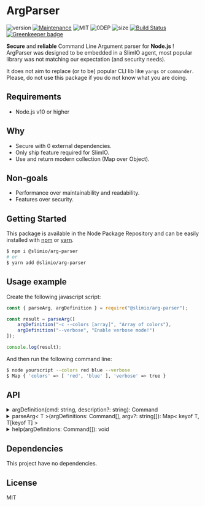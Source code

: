 # ArgParser
![version](https://img.shields.io/badge/dynamic/json.svg?url=https://raw.githubusercontent.com/SlimIO/ArgParser/master/package.json?token=AOgWw3vrgQuu-U4fz1c7yYZyc7XJPNtrks5catjdwA%3D%3D&query=$.version&label=Version)
[![Maintenance](https://img.shields.io/badge/Maintained%3F-yes-green.svg)](https://github.com/SlimIO/ArgParser/commit-activity)
![MIT](https://img.shields.io/github/license/mashape/apistatus.svg)
![0DEP](https://img.shields.io/david/SlimIO/Arg-Parser.svg)
![size](https://img.shields.io/bundlephobia/min/@slimio/arg-parser.svg)
[![Build Status](https://travis-ci.com/SlimIO/ArgParser.svg?branch=master)](https://travis-ci.com/SlimIO/ArgParser) [![Greenkeeper badge](https://badges.greenkeeper.io/SlimIO/ArgParser.svg)](https://greenkeeper.io/)

**Secure** and **reliable** Command Line Argument parser for **Node.js** ! ArgParser was designed to be embedded in a SlimIO agent, most popular library was not matching our expectation (and security needs).

It does not aim to replace (or to be) popular CLI lib like `yargs` or `commander`. Please, do not use this package if you do not know what you are doing.

## Requirements
- Node.js v10 or higher

## Why

- Secure with 0 external dependencies.
- Only ship feature required for SlimIO.
- Use and return modern collection (Map over Object).

## Non-goals

- Performance over maintainability and readability.
- Features over security.

## Getting Started

This package is available in the Node Package Repository and can be easily installed with [npm](https://docs.npmjs.com/getting-started/what-is-npm) or [yarn](https://yarnpkg.com).

```bash
$ npm i @slimio/arg-parser
# or
$ yarn add @slimio/arg-parser
```

## Usage example

Create the following javascript script:
```js
const { parseArg, argDefinition } = require("@slimio/arg-parser");

const result = parseArg([
    argDefinition("-c --colors [array]", "Array of colors"),
    argDefinition("--verbose", "Enable verbose mode!")
]);

console.log(result);
```

And then run the following command line:
```bash
$ node yourscript --colors red blue --verbose
$ Map { 'colors' => [ 'red', 'blue' ], 'verbose' => true }
```

## API
<details><summary>argDefinition(cmd: string, description?: string): Command</summary>
<br />

Generate a new Command definition. cmd argument is a string pattern that will be matched against the following regex:
```js
/^(-{1}(?<shortcut>[a-z]){1})?\s?(-{2}(?<name>[a-z]+)){1}\s?(\[(?<type>number|string|boolean|array)(=(?<defaultVal>.*))?\])?$/;
```

Take a look at the root directory `example` for more examples of how to use addCommand !
```js
const { parseArg, argDefinition } = require("@slimio/arg-parser");

const result = parseArg([
    argDefinition("--verbose", "Enable verbose mode!"),
    argDefinition("-a --autoreload [number=500]", "Configuration Autoreload delay in number")
]);
```
A command is described as follow on TypeScript:
```ts
interface Command {
    name: string;
    type: string;
    description: string;
    shortcut?: string;
    defaultVal?: number | string | boolean | any[];
}
```
Feel free to redefine the wrapper as you want !
</details>


<details><summary>parseArg< T >(argDefinitions: Command[], argv?: string[]): Map< keyof T, T[keyof T] ></summary>
<br />

Parse Argv (or any input `string[]`). Return a ECMAScript6 Map Object.

```js
const { parseArg, argDefinition } = require("@slimio/arg-parser");

const argv = parseArg([
    argDefinition("--level [number=1]")
], ["--level", "10"]);
console.log(argv.get("level"));
```
</details>

<details><summary>help(argDefinitions: Command[]): void</summary>
<br />

Display all commands information

```js
const cmdDef = [
    ArgParser.argDefinition("-p --product [number=10]", "Product number description"),
    ArgParser.argDefinition("-t --truc [string]"),
    ArgParser.argDefinition("--bidule")
];

ArgParser.help(cmdDef);

// output ->
// Usage :
//     - node file.js <command>
//     - node file.js <command> <value>
//
// <command>     <type>   <default>  <description>
// -p --product  number   10         Product number description
// -t --truc     string
// --bidule      boolean  true
```


```js
```
</details>

## Dependencies
This project have no dependencies.

## License
MIT
